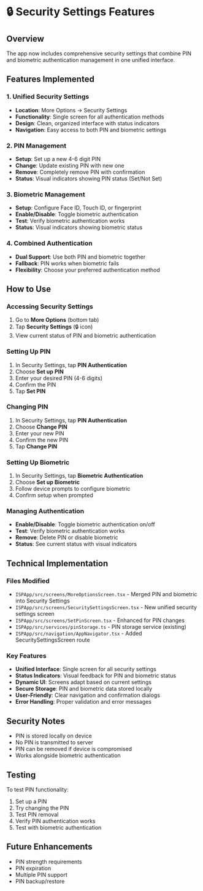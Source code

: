 # 🔒 Security Settings Features

## Overview
The app now includes comprehensive security settings that combine PIN and biometric authentication management in one unified interface.

## Features Implemented

### 1. **Unified Security Settings**
- **Location**: More Options → Security Settings
- **Functionality**: Single screen for all authentication methods
- **Design**: Clean, organized interface with status indicators
- **Navigation**: Easy access to both PIN and biometric settings

### 2. **PIN Management**
- **Setup**: Set up a new 4-6 digit PIN
- **Change**: Update existing PIN with new one
- **Remove**: Completely remove PIN with confirmation
- **Status**: Visual indicators showing PIN status (Set/Not Set)

### 3. **Biometric Management**
- **Setup**: Configure Face ID, Touch ID, or fingerprint
- **Enable/Disable**: Toggle biometric authentication
- **Test**: Verify biometric authentication works
- **Status**: Visual indicators showing biometric status

### 4. **Combined Authentication**
- **Dual Support**: Use both PIN and biometric together
- **Fallback**: PIN works when biometric fails
- **Flexibility**: Choose your preferred authentication method

## How to Use

### Accessing Security Settings
1. Go to **More Options** (bottom tab)
2. Tap **Security Settings** (🔒 icon)
3. View current status of PIN and biometric authentication

### Setting Up PIN
1. In Security Settings, tap **PIN Authentication**
2. Choose **Set up PIN**
3. Enter your desired PIN (4-6 digits)
4. Confirm the PIN
5. Tap **Set PIN**

### Changing PIN
1. In Security Settings, tap **PIN Authentication**
2. Choose **Change PIN**
3. Enter your new PIN
4. Confirm the new PIN
5. Tap **Change PIN**

### Setting Up Biometric
1. In Security Settings, tap **Biometric Authentication**
2. Choose **Set up Biometric**
3. Follow device prompts to configure biometric
4. Confirm setup when prompted

### Managing Authentication
- **Enable/Disable**: Toggle biometric authentication on/off
- **Test**: Verify biometric authentication works
- **Remove**: Delete PIN or disable biometric
- **Status**: See current status with visual indicators

## Technical Implementation

### Files Modified
- `ISPApp/src/screens/MoreOptionsScreen.tsx` - Merged PIN and biometric into Security Settings
- `ISPApp/src/screens/SecuritySettingsScreen.tsx` - New unified security settings screen
- `ISPApp/src/screens/SetPinScreen.tsx` - Enhanced for PIN changes
- `ISPApp/src/services/pinStorage.ts` - PIN storage service (existing)
- `ISPApp/src/navigation/AppNavigator.tsx` - Added SecuritySettingsScreen route

### Key Features
- **Unified Interface**: Single screen for all security settings
- **Status Indicators**: Visual feedback for PIN and biometric status
- **Dynamic UI**: Screens adapt based on current settings
- **Secure Storage**: PIN and biometric data stored locally
- **User-Friendly**: Clear navigation and confirmation dialogs
- **Error Handling**: Proper validation and error messages

## Security Notes
- PIN is stored locally on device
- No PIN is transmitted to server
- PIN can be removed if device is compromised
- Works alongside biometric authentication

## Testing
To test PIN functionality:
1. Set up a PIN
2. Try changing the PIN
3. Test PIN removal
4. Verify PIN authentication works
5. Test with biometric authentication

## Future Enhancements
- PIN strength requirements
- PIN expiration
- Multiple PIN support
- PIN backup/restore 
